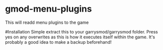 gmod-menu-plugins
=================

This will readd menu plugins to the game

#Installation
Simple extract this to your garrysmod/garrysmod folder. Press yes on any overwrites as this is how it executes itself within the game. It's probably a good idea to make a backup beforehand! 
